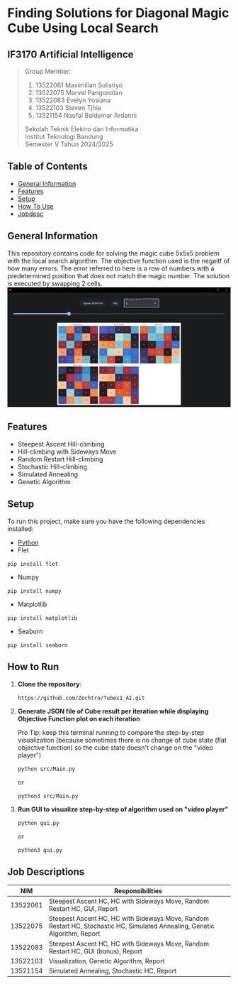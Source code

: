 # Finding Solutions for Diagonal Magic Cube Using Local Search
## IF3170 Artificial Intelligence

> Group Member:<br>
> 1. 13522061 Maximilian Sulistiyo<br>
> 2. 13522075 Marvel Pangondian<br>
> 3. 13522083 Evelyn Yosiana<br>
> 4. 13522103 Steven Tjhia<br>
> 5. 13521154 Naufal Baldemar Ardanni <br>
> 
> Sekolah Teknik Elektro dan Informatika<br>
> Institut Teknologi Bandung<br>
> Semester V Tahun 2024/2025


## Table of Contents
* [General Information](#general-information)
* [Features](#features)
* [Setup](#setup)
* [How To Use](#how-to-use)
* [Jobdesc](#job-descriptions)


## General Information
This repository contains code for solving the magic cube 5x5x5 problem with the local search algorithm. The objective function used is the negaitf of how many errors. The error referred to here is a row of numbers with a predetermined position that does not match the magic number. The solution is executed by swapping 2 cells.
![Video Player to Visualize Cube State](doc/gui.jpg)

## Features
- Steepest Ascent Hill-climbing
- Hill-climbing with Sideways Move
- Random Restart Hill-climbing
- Stochastic Hill-climbing
- Simulated Annealing
- Genetic Algorithm


## Setup

To run this project, make sure you have the following dependencies installed:

- [Python](https://www.python.org/downloads/)
- Flet
```shell
pip install flet
```
- Numpy 
```shell
pip install numpy
```
- Matplotlib 
```shell
pip install matplotlib
```
- Seaborn
```shell
pip install seaborn
```

## How to Run 

1. **Clone the repository**:

   ```shell
   https://github.com/Zechtro/Tubes1_AI.git
   ```

2. **Generate JSON file of Cube result per iteration while displaying Objective Function plot on each iteration**

   Pro Tip: keep this terminal running to compare the step-by-step visualization (because sometimes there is no change of cube state (flat objective function) so the cube state doesn't change on the "video player")

   ```shell
   python src/Main.py
   ```

   or

   ```shell
   python3 src/Main.py
   ```

3. **Run GUI to visualize step-by-step of algorithm used on "video player"**

   ```shell
   python gui.py
   ```

   or

   ```shell
   python3 gui.py
   ```

## Job Descriptions

| NIM      | Responsibilities                                                                                                           |
|----------|----------------------------------------------------------------------------------------------------------------------------|
| 13522061 | Steepest Ascent HC, HC with Sideways Move, Random Restart HC, GUI, Report                                                  |
| 13522075 | Steepest Ascent HC, HC with Sideways Move, Random Restart HC, Stochastic HC, Simulated Annealing, Genetic Algorithm, Report|
| 13522083 | Steepest Ascent HC, HC with Sideways Move, Random Restart HC, GUI (bonus), Report                                          |
| 13522103 | Visualization, Genetic Algorithm, Report                                                                                   |
| 13521154 | Simulated Annealing, Stochastic HC, Report                                                                                 |